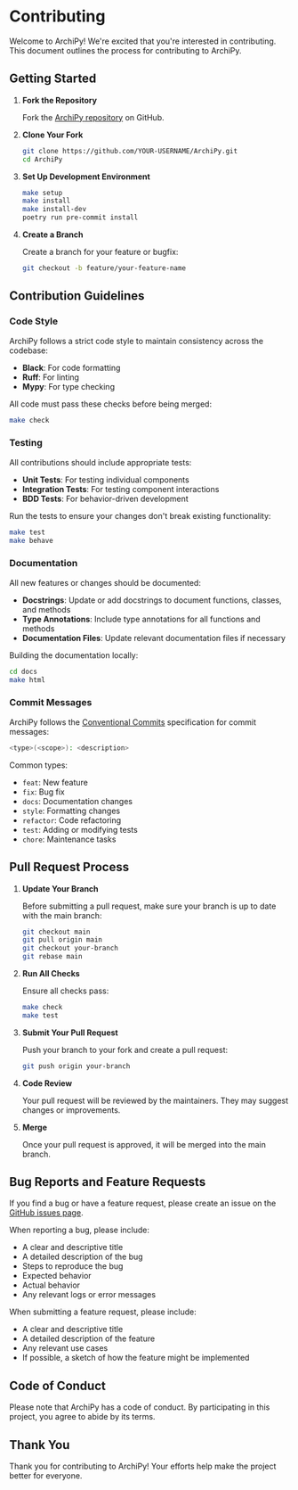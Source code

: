 # Contributing

Welcome to ArchiPy! We're excited that you're interested in contributing. This document outlines the process for contributing to ArchiPy.

## Getting Started

1. **Fork the Repository**

   Fork the [ArchiPy repository](https://github.com/SyntaxArc/ArchiPy) on GitHub.

2. **Clone Your Fork**

   ```bash
   git clone https://github.com/YOUR-USERNAME/ArchiPy.git
   cd ArchiPy
   ```

3. **Set Up Development Environment**

   ```bash
   make setup
   make install
   make install-dev
   poetry run pre-commit install
   ```

4. **Create a Branch**

   Create a branch for your feature or bugfix:

   ```bash
   git checkout -b feature/your-feature-name
   ```

## Contribution Guidelines

### Code Style

ArchiPy follows a strict code style to maintain consistency across the codebase:

- **Black**: For code formatting
- **Ruff**: For linting
- **Mypy**: For type checking

All code must pass these checks before being merged:

```bash
make check
```

### Testing

All contributions should include appropriate tests:

- **Unit Tests**: For testing individual components
- **Integration Tests**: For testing component interactions
- **BDD Tests**: For behavior-driven development

Run the tests to ensure your changes don't break existing functionality:

```bash
make test
make behave
```

### Documentation

All new features or changes should be documented:

- **Docstrings**: Update or add docstrings to document functions, classes, and methods
- **Type Annotations**: Include type annotations for all functions and methods
- **Documentation Files**: Update relevant documentation files if necessary

Building the documentation locally:

```bash
cd docs
make html
```

### Commit Messages

ArchiPy follows the [Conventional Commits](https://www.conventionalcommits.org/) specification for commit messages:

```bash
<type>(<scope>): <description>
```

Common types:

- `feat`: New feature
- `fix`: Bug fix
- `docs`: Documentation changes
- `style`: Formatting changes
- `refactor`: Code refactoring
- `test`: Adding or modifying tests
- `chore`: Maintenance tasks

## Pull Request Process

1. **Update Your Branch**

   Before submitting a pull request, make sure your branch is up to date with the main branch:

   ```bash
   git checkout main
   git pull origin main
   git checkout your-branch
   git rebase main
   ```

2. **Run All Checks**

   Ensure all checks pass:

   ```bash
   make check
   make test
   ```

3. **Submit Your Pull Request**

   Push your branch to your fork and create a pull request:

   ```bash
   git push origin your-branch
   ```

4. **Code Review**

   Your pull request will be reviewed by the maintainers. They may suggest changes or improvements.

5. **Merge**

   Once your pull request is approved, it will be merged into the main branch.

## Bug Reports and Feature Requests

If you find a bug or have a feature request, please create an issue on the [GitHub issues page](https://github.com/SyntaxArc/ArchiPy/issues).

When reporting a bug, please include:

- A clear and descriptive title
- A detailed description of the bug
- Steps to reproduce the bug
- Expected behavior
- Actual behavior
- Any relevant logs or error messages

When submitting a feature request, please include:

- A clear and descriptive title
- A detailed description of the feature
- Any relevant use cases
- If possible, a sketch of how the feature might be implemented

## Code of Conduct

Please note that ArchiPy has a code of conduct. By participating in this project, you agree to abide by its terms.

## Thank You

Thank you for contributing to ArchiPy! Your efforts help make the project better for everyone.